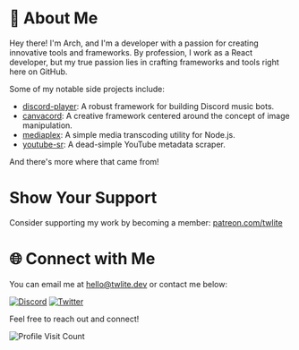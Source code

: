 # 👋 About Me

Hey there! I'm Arch, and I'm a developer with a passion for creating innovative tools and frameworks.
By profession, I work as a React developer, but my true passion lies in crafting frameworks and tools right here on GitHub.

Some of my notable side projects include:

- [discord-player](https://discord-player.js.org): A robust framework for building Discord music bots.
- [canvacord](https://canvacord.js.org): A creative framework centered around the concept of image manipulation.
- [mediaplex](https://github.com/androzdev/mediaplex): A simple media transcoding utility for Node.js.
- [youtube-sr](https://github.com/twlite/youtube-sr): A dead-simple YouTube metadata scraper.

And there's more where that came from!

# Show Your Support

Consider supporting my work by becoming a member: [patreon.com/twlite](https://www.patreon.com/Twlite)

# 🌐 Connect with Me

You can email me at hello@twlite.dev or contact me below:

[![Discord](https://img.shields.io/badge/Discord-%237289DA.svg?logo=discord&logoColor=white)](https://discord.com/users/916316955772862475)
[![Twitter](https://img.shields.io/badge/Twitter-%231DA1F2.svg?logo=Twitter&logoColor=white)](https://twitter.com/hellotwlite) 

Feel free to reach out and connect!

![Profile Visit Count](https://visitcount.itsvg.in/api?id=skdhg&icon=7&color=2)
